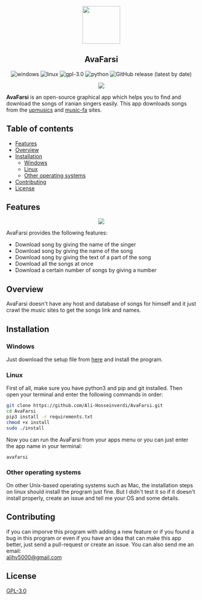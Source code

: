 <p align="center">
<img width="100" src="https://raw.githubusercontent.com/Ali-Hosseinverdi/Music-downloader/main/resources/ui/widgets_img/app_icon.ico">
<h2 align="center">AvaFarsi</h2>
</p>

<p align="center">
<img alt="windows" src="https://img.shields.io/badge/windows-red?style=flat&logo=windows">
<img alt="linux" src="https://img.shields.io/badge/Linux-red?style=flat&logo=linux">
<img alt="gpl-3.0" src="https://img.shields.io/badge/License-GPL%203.0-blue.svg">
<img alt="python" src="https://img.shields.io/badge/Made%20with-Python%203.8-green.svg?logo=python">
<img alt="GitHub release (latest by date)" src="https://img.shields.io/github/v/release/Ali-Hosseinverdi/AvaFarsi?color=purple">
</p>

<p align="center"><kbd><img src="https://raw.githubusercontent.com/Ali-Hosseinverdi/Music-downloader/main/screenshots/menu_img.png"></kbd></p>

**AvaFarsi** is an open-source graphical app which helps you to find and download the songs of iranian singers easily. This app downloads songs from the [upmusics](https://upmusics.com) and [music-fa](https://music-fa.com) sites.

## Table of contents

* [Features](#features)
* [Overview](#overview)
* [Installation](#installation)
  + [Windows](#windows)
  + [Linux](#linux)
  + [Other operating systems](#other-operating-systems)
* [Contributing](#contributing)
* [License](#license)

## Features

<p align="center"><kbd><img src="https://raw.githubusercontent.com/Ali-Hosseinverdi/Music-downloader/main/screenshots/inside_img.png"></kbd></p>

AvaFarsi provides the following features:

- Download song by giving the name of the singer
- Download song by giving the name of the song
- Download song by giving the text of a part of the song
- Download all the songs at once
- Download a certain number of songs by giving a number

## Overview

AvaFarsi doesn't have any host and database of songs for himself and it just crawl the music sites to get the songs link and names.

## Installation

### Windows
Just download the setup file from [here](https://github.com/Ali-Hosseinverdi/AvaFarsi/releases) and install the program.

### Linux
First of all, make sure you have python3 and pip and git installed. Then open your terminal and enter the following commands in order:

``` bash
git clone https://github.com/Ali-Hosseinverdi/AvaFarsi.git
cd AvaFarsi
pip3 install -r requirements.txt
chmod +x install
sudo ./install
```

Now you can run the AvaFarsi from your apps menu or you can just enter the app name in your terminal:
```
avafarsi
```

### Other operating systems
On other Unix-based operating systems such as Mac, the installation steps on linux should install the program just fine. But I didn't test it so if it doesn't install properly, create an issue and tell me your OS and some details.

## Contributing

if you can imporve this program with adding a new feature or if you found a bug in this program or even if you have an idea that can make this app better, just send a pull-request or create an issue.
You can also send me an email:<br>
[alihv5000@gmail.com](mailto:alihv5000@gmail.com)

## License

[GPL-3.0](https://github.com/Ali-Hosseinverdi/AvaFarsi/blob/main/LICENSE)
